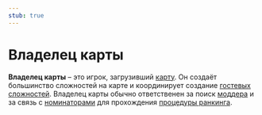 ```yaml
---
stub: true
---
```


# Владелец карты

**Владелец карты** – это игрок, загрузивший [карту](/wiki/Beatmap). Он создаёт большинство сложностей на карте и координирует создание [гостевых сложностей](/wiki/Beatmap/Guest_difficulty). Владелец карты обычно ответственен за поиск [моддера](/wiki/Modding) и за связь с [номинаторами](/wiki/People/The_Team/Beatmap_Nominators) для прохождения [процедуры ранкинга](/wiki/Beatmap_ranking_procedure).
